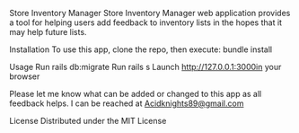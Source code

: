 Store Inventory Manager
Store Inventory Manager web application provides a tool for helping users add feedback to inventory lists in the hopes that it may help future lists.

Installation
To use this app, clone the repo, then execute: bundle install

Usage
Run rails db:migrate
Run rails s
Launch http://127.0.0.1:3000in your browser

Please let me know what can be added or changed to this app as all feedback helps. I can be reached at Acidknights89@gmail.com

License
Distributed under the MIT License